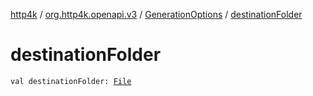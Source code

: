 [http4k](../../index.md) / [org.http4k.openapi.v3](../index.md) / [GenerationOptions](index.md) / [destinationFolder](./destination-folder.md)

# destinationFolder

`val destinationFolder: `[`File`](https://docs.oracle.com/javase/9/docs/api/java/io/File.html)